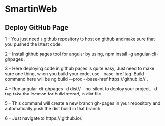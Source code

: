# SmartinWeb

## Deploy  GitHub Page
1 - You just need a github repository to host on github and make sure that you pushed the latest code.

2 - Install github pages tool for angular by using, npm install -g angular-cli-ghpages .

3 - Here deploying code in github pages is quite easy, Just need to make sure one thing, when you build your code, use--base-href tag. Build command here will be ng build --prod --base-href https://<username>.github.io/<reponame>/ .

4 - Run angular-cli-ghpages -d dist/<project-name>/ --no-silent to deploy your project. -d tag take the location for build stored, in dist file.

5 - This command will create a new branch gh-pages in your repository and automatically push the dist build in that branch.

6 - Just navigate to https://<username>.github.io/<reponame>/
